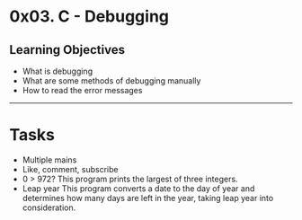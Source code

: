 # 0x03. C - Debugging

## Learning Objectives
- What is debugging
- What are some methods of debugging manually
- How to read the error messages
---
# Tasks
- Multiple mains
- Like, comment, subscribe
- 0 > 972? This program prints the largest of three integers.
- Leap year This program converts a date to the day of year and determines how many days are left in the year, taking leap year into consideration.


